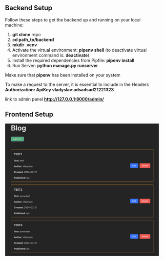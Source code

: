 ## Backend Setup

Follow these steps to get the backend up and running on your local machine:

1. **git clone** repo
2. **cd path_to/backend**
3. **mkdir .venv**
4. Activate the virtual environment:
   **pipenv shell** (to deactivate virtual environment command is: **deactivate**)
5. Install the required dependencies from Pipfile:
   **pipenv install**
6. Run Server:
   **python manage.py runserver**

Make sure that **pipenv** has been installed on your system

To make a request to the server, it is essential to include in the Headers
**Authorization: ApiKey vladyslav:adsadsad21221323**

link to admin panel **<http://127.0.0.1:8000/admin/>**

## Frontend Setup

![project image](./assets/project1.png)
